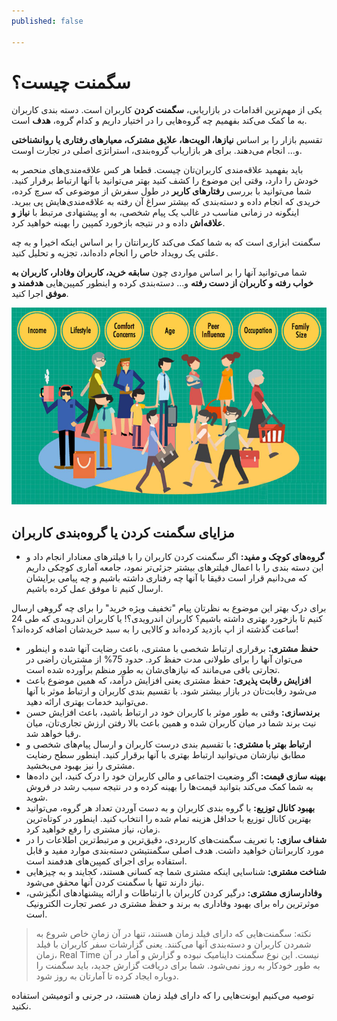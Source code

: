```yaml
---
published: false

---
```

# سگمنت چیست؟

یکی از مهم‌ترین اقدامات در بازاریابی، **سگمنت کردن** کاربران است. دسته بندی کاربران به ما کمک می‌کند بفهمیم چه گروه‌هایی را در اختیار داریم و کدام گروه، **هدف‌** است.

تقسیم بازار را بر اساس **نیازها، الویت‌ها، علایق مشترک، معیارهای رفتاری یا روانشناختی** و... انجام می‌دهند. برای هر بازاریاب گروه‌بندی، استراتژی اصلی در تجارت اوست.

باید بفهمید علاقه‌مندی کاربران‌تان چیست. قطعا هر کس علاقه‌مندی‌های منحصر به خودش را دارد، وقتی این موضوع را کشف کنید بهتر می‌توانید با آنها ارتباط برقرار کنید. شما می‌توانید با بررسی **رفتارهای کاربر** در طول سفرش از موضوعی که سرچ کرده، خریدی که انجام داده و دسته‌بندی که بیشتر سراغ آن رفته به علاقه‌مندی‌هایش پی ببرید. اینگونه در زمانی مناسب در غالب یک پیام شخصی، به او پیشنهادی مرتبط با **نیاز و علاقه‌اش**  داده و در نتیجه بازخورد کمپین را بهینه خواهید کرد.

سگمنت ابزاری است که به شما کمک می‌کند کاربرانتان را بر اساس اینکه اخیرا و به چه علتی یک رویداد خاص را انجام داده‌اند، تجزیه و تحلیل کنید.

شما می‌توانید آنها را بر اساس مواردی چون **سابقه خرید، کاربران وفادار، کاربران به خواب رفته و کاربران از دست رفته** و... دسته‌بندی کرده و اینطور کمپین‌هایی **هدفمند و موفق** اجرا کنید.

![](/uploads/market-segmentation.jpg)

## مزایای سگمنت کردن یا گروه‌بندی کاربران

* **گروه‌های کوچک و مفید:** اگر سگمنت کردن کاربران را با فیلترهای معنادار انجام داد و این دسته بندی را با اعمال فیلترهای بیشتر جزئی‌تر نمود، جامعه آماری کوچکی داریم که می‌دانیم قرار است دقیقا با آنها چه رفتاری داشته باشیم و چه پیامی برایشان ارسال کنیم تا موفق عمل کرده باشیم.

برای درک بهتر این موضوع به نظرتان پیام "تخفیف ویژه خرید" را برای چه گروهی ارسال کنیم تا بازخورد بهتری داشته باشیم؟ کاربران اندرویدی؟! یا کاربران اندرویدی که طی 24 ساعت گذشته از اپ بازدید کرده‌اند و کالایی را به سبد خریدشان اضافه کرده‌اند؟!

* **حفظ مشتری:** برقراری ارتباط شخصی با مشتری، باعث رضایت آنها شده و اینطور می‌توان آنها را برای طولانی مدت حفظ کرد. حدود 75% از مشتریان راضی در تجارتی باقی می‌مانند که نیازهای‌شان به طور منظم برآورده شده است.
* **افزایش رقابت پذیری:** حفظ مشتری یعنی افزایش درآمد، که همین موضوع باعث می‌شود رقابت‌تان در بازار بیشتر شود. با تقسیم بندی کاربران و ارتباط موثر با آنها می‌توانید خدمات بهتری ارائه دهید.
* **برندسازی:** وقتی به طور موثر با کاربران خود در ارتباط باشید، باعث افزایش حسن نیت برند شما در میان کاربران شده و همین باعث بالا رفتن ارزش تجاری‌تان، میان رقبا خواهد شد.
* **ارتباط بهتر با مشتری:** با تقسیم بندی درست کاربران و ارسال پیام‌های شخصی و مطابق نیازشان می‌توانید ارتباط بهتری با آنها برقرار کنید. اینطور سطح رضایت مشتری را نیز بهبود می‌بخشید.
* **بهینه سازی قیمت:** اگر وضعیت اجتماعی و مالی کاربران خود را درک کنید، این داده‌ها به شما کمک می‌کند بتوانید قیمت‌ها را بهینه کرده و در نتیجه سبب رشد در فروش شوید.
* **بهبود کانال توزیع:** با گروه بندی کاربران و به دست آوردن تعداد هر گروه، می‌توانید بهترین کانال توزیع با حداقل هزینه تمام شده را انتخاب کنید. اینطور در کوتاه‌ترین زمان، نیاز مشتری را رفع خواهید کرد.
* **شفاف سازی:** با تعریف سگمنت‌های کاربردی، دقیق‌ترین و مرتبط‌ترین اطلاعات را در مورد کاربرانتان خواهید داشت. هدف اصلی سگمنتیشن دسته‌بندی موارد مفید و قابل استفاده برای اجرای کمپین‌های هدفمند است.
* **شناخت مشتری:** شناسایی اینکه مشتری شما چه کسانی هستند، کجایند و به چیزهایی نیاز دارند تنها با سگمنت کردن آنها محقق می‌شود.
* **وفادارسازی مشتری:** درگیر کردن کاربران با ارتباطات و ارائه پیشنهادهای انگیزشی، موثرترین راه برای بهبود وفاداری به برند و حفظ مشتری در عصر تجارت الکترونیک است.

> نکته: سگمنت‌هایی که دارای فیلد زمان هستند، تنها در آن زمانِ خاص شروع به شمردن کاربران و دسته‌بندی آنها می‌کنند. یعنی گزارشات سفر کاربران با فیلد زمان، Real Time نیست. این نوع سگمنت داینامیک نبوده و گزارش و آمار در آن به طور خودکار به روز نمی‌شود. شما برای دریافت گزارش جدید، باید سگمنت را دوباره ایجاد کرده تا آمارتان به روز شود.

توصیه می‌کنیم ایونت‌هایی را که دارای فیلد زمان هستند، در جرنی و اتومیشن استفاده نکنید.